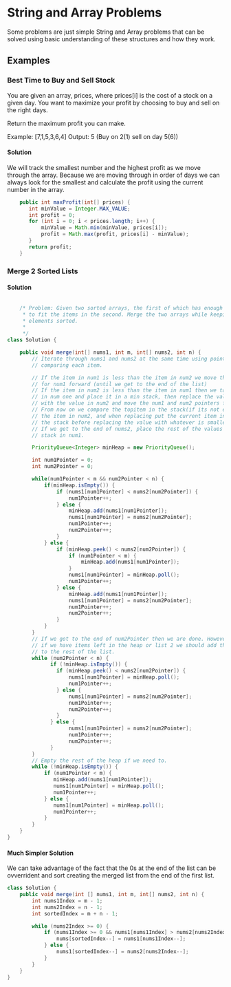 # String and Array Problems
Some problems are just simple String and Array problems that can be solved
using basic understanding of these structures and how they work. 

## Examples

### Best Time to Buy and Sell Stock

You are given an array, prices, where prices[i] is the cost of a stock on a
given day. You want to maximize your profit by choosing to buy and sell on the
right days. 

Return the maximum profit you can make. 

Example: [7,1,5,3,6,4]
Output: 5 (Buy on 2(1) sell on day 5(6))

#### Solution
We will track the smallest number and the highest profit as we move through the
array. Because we are moving through in order of days we can always look for
the smallest and calculate the profit using the current number in the array.

```java
    public int maxProfit(int[] prices) {
       int minValue = Integer.MAX_VALUE;
       int profit = 0;
       for (int i = 0; i < prices.length; i++) {
           minValue = Math.min(minValue, prices[i]);
           profit = Math.max(profit, prices[i] - minValue);
       }
       return profit;
    }
```

### Merge 2 Sorted Lists

#### Solution

```java

    /* Problem: Given two sorted arrays, the first of which has enough space in it 
     * to fit the items in the second. Merge the two arrays while keeping all of the
     * elements sorted.
     *
     */
class Solution {

    public void merge(int[] nums1, int m, int[] nums2, int n) {
        // Iterate through nums1 and nums2 at the same time using pointers,
        // comparing each item.

        // If the item in num1 is less than the item in num2 we move the pointer 
        // for num1 forward (until we get to the end of the list)
        // If the item in num2 is less than the item in num1 then we take the item
        // in num one and place it in a min stack, then replace the value in num1
        // with the value in num2 and move the num1 and num2 pointers forward.
        // From now on we compare the topitem in the stack(if its not empty) with 
        // the item in num2, and when replacing put the current item in num 1 in 
        // the stack before replacing the value with whatever is smaller.
        // If we get to the end of nums2, place the rest of the values in the 
        // stack in num1.

        PriorityQueue<Integer> minHeap = new PriorityQueue();

        int num1Pointer = 0;
        int num2Pointer = 0;

        while(num1Pointer < m && num2Pointer < n) {
            if(minHeap.isEmpty()) {
                if (nums1[num1Pointer] < nums2[num2Pointer]) {
                    num1Pointer++;
                } else {
                    minHeap.add(nums1[num1Pointer]);
                    nums1[num1Pointer] = nums2[num2Pointer];
                    num1Pointer++;
                    num2Pointer++;
                }
            } else {
                if (minHeap.peek() < nums2[num2Pointer]) {
                    if (num1Pointer < m) {
                        minHeap.add(nums1[num1Pointer]);
                    }
                    nums1[num1Pointer] = minHeap.poll(); 
                    num1Pointer++;
                } else {
                    minHeap.add(nums1[num1Pointer]);
                    nums1[num1Pointer] = nums2[num2Pointer];
                    num1Pointer++;
                    num2Pointer++;
                }
            } 
        }
        // If we got to the end of num2Pointer then we are done. However
        // if we have items left in the heap or list 2 we should add them 
        // to the rest of the list. 
        while (num2Pointer < n) {
              if (!minHeap.isEmpty()) {
                if (minHeap.peek() < nums2[num2Pointer]) {
                    nums1[num1Pointer] = minHeap.poll(); 
                    num1Pointer++;
                } else {
                    nums1[num1Pointer] = nums2[num2Pointer];
                    num1Pointer++;
                    num2Pointer++;
                }
              } else {
                    nums1[num1Pointer] = nums2[num2Pointer];
                    num1Pointer++;
                    num2Pointer++;
              }
        }            
        // Empty the rest of the heap if we need to.
        while (!minHeap.isEmpty()) {
            if (num1Pointer < m) {
               minHeap.add(nums1[num1Pointer]);
               nums1[num1Pointer] = minHeap.poll();
               num1Pointer++;
            } else {
               nums1[num1Pointer] = minHeap.poll(); 
               num1Pointer++;
            }
        }
    }
}
```

#### Much Simpler Solution
We can take advantage of the fact that the 0s at the end of the list can be
ovverrident and sort creating the merged list from the end of the first list.
```java
class Solution {
    public void merge(int [] nums1, int m, int[] nums2, int n) {
        int nums1Index = m - 1;
        int nums2Index = n - 1;
        int sortedIndex = m + n - 1;

        while (nums2Index >= 0) {
            if (nums1Index >= 0 && nums1[nums1Index] > nums2[nums2Index]) {
                nums[sortedIndex--] = nums1[nums1Index--];    
            } else {
                nums1[sortedIndex--] = nums2[nums2Index--];
            }
        }
    }
}
```
